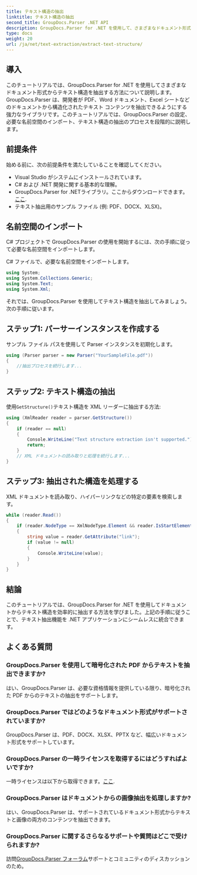 ```yaml
---
title: テキスト構造の抽出
linktitle: テキスト構造の抽出
second_title: GroupDocs.Parser .NET API
description: GroupDocs.Parser for .NET を使用して、さまざまなドキュメント形式からテキスト構造を抽出する方法を学習します。コード例を含むステップバイステップのチュートリアルです。
type: docs
weight: 20
url: /ja/net/text-extraction/extract-text-structure/
---
```

## 導入
このチュートリアルでは、GroupDocs.Parser for .NET を使用してさまざまなドキュメント形式からテキスト構造を抽出する方法について説明します。GroupDocs.Parser は、開発者が PDF、Word ドキュメント、Excel シートなどのドキュメントから構造化されたテキスト コンテンツを抽出できるようにする強力なライブラリです。このチュートリアルでは、GroupDocs.Parser の設定、必要な名前空間のインポート、テキスト構造の抽出のプロセスを段階的に説明します。
## 前提条件
始める前に、次の前提条件を満たしていることを確認してください。
- Visual Studio がシステムにインストールされています。
- C# および .NET 開発に関する基本的な理解。
-  GroupDocs.Parser for .NETライブラリ。ここからダウンロードできます。[ここ](https://releases.groupdocs.com/parser/net/).
- テキスト抽出用のサンプル ファイル (例: PDF、DOCX、XLSX)。
## 名前空間のインポート
C# プロジェクトで GroupDocs.Parser の使用を開始するには、次の手順に従って必要な名前空間をインポートします。

C# ファイルで、必要な名前空間をインポートします。
```csharp
using System;
using System.Collections.Generic;
using System.Text;
using System.Xml;
```
それでは、GroupDocs.Parser を使用してテキスト構造を抽出してみましょう。次の手順に従います。
## ステップ1: パーサーインスタンスを作成する
サンプル ファイル パスを使用して Parser インスタンスを初期化します。
```csharp
using (Parser parser = new Parser("YourSampleFile.pdf"))
{
    //抽出プロセスを続行します...
}
```
## ステップ2: テキスト構造の抽出
使用`GetStructure()`テキスト構造を XML リーダーに抽出する方法:
```csharp
using (XmlReader reader = parser.GetStructure())
{
    if (reader == null)
    {
        Console.WriteLine("Text structure extraction isn't supported.");
        return;
    }
    // XML ドキュメントの読み取りと処理を続行します...
}
```
## ステップ3: 抽出された構造を処理する
XML ドキュメントを読み取り、ハイパーリンクなどの特定の要素を検索します。
```csharp
while (reader.Read())
{
    if (reader.NodeType == XmlNodeType.Element && reader.IsStartElement() && reader.Name.ToLowerInvariant() == "hyperlink")
    {
        string value = reader.GetAttribute("link");
        if (value != null)
        {
            Console.WriteLine(value);
        }
    }
}
```
## 結論
このチュートリアルでは、GroupDocs.Parser for .NET を使用してドキュメントからテキスト構造を効率的に抽出する方法を学びました。上記の手順に従うことで、テキスト抽出機能を .NET アプリケーションにシームレスに統合できます。

## よくある質問
### GroupDocs.Parser を使用して暗号化された PDF からテキストを抽出できますか?
はい、GroupDocs.Parser は、必要な資格情報を提供している限り、暗号化された PDF からのテキストの抽出をサポートします。
### GroupDocs.Parser ではどのようなドキュメント形式がサポートされていますか?
GroupDocs.Parser は、PDF、DOCX、XLSX、PPTX など、幅広いドキュメント形式をサポートしています。
### GroupDocs.Parser の一時ライセンスを取得するにはどうすればよいですか?
一時ライセンスは以下から取得できます。[ここ](https://purchase.groupdocs.com/temporary-license/).
### GroupDocs.Parser はドキュメントからの画像抽出を処理しますか?
はい、GroupDocs.Parser は、サポートされているドキュメント形式からテキストと画像の両方のコンテンツを抽出できます。
### GroupDocs.Parser に関するさらなるサポートや質問はどこで受けられますか?
訪問[GroupDocs.Parser フォーラム](https://forum.groupdocs.com/c/parser/17)サポートとコミュニティのディスカッションのため。